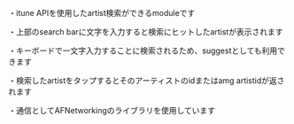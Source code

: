 ・itune APIを使用したartist検索ができるmoduleです

・上部のsearch barに文字を入力すると検索にヒットしたartistが表示されます

・キーボードで一文字入力することに検索されるため、suggestとしても利用できます

・検索したartistをタップするとそのアーティストのidまたはamg artistidが返されます

・通信としてAFNetworkingのライブラリを使用しています
